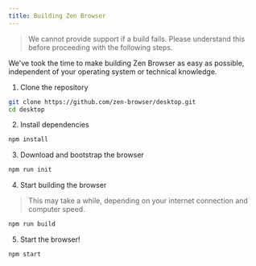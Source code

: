 ```yaml
---
title: Building Zen Browser
---
```


> We cannot provide support if a build fails. Please understand this before proceeding with the following steps.

We've took the time to make building Zen Browser as easy as possible, independent of your operating system or technical knowledge. 

1. Clone the repository

```bash
git clone https://github.com/zen-browser/desktop.git
cd desktop
```

2. Install dependencies

```bash
npm install
```

3. Download and bootstrap the browser

```bash
npm run init
```

4. Start building the browser

> This may take a while, depending on your internet connection and computer speed.

```bash
npm run build
```

5. Start the browser!

```bash
npm start
```